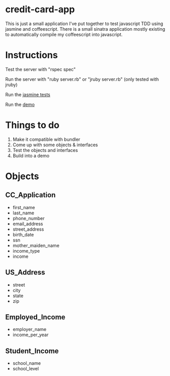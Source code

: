 credit-card-app
===============
This is just a small application I've put together to test javascript TDD using jasmine and coffeescript. There is a
small sinatra application mostly existing to automatically compile my coffeescript into javascript.

Instructions
============
Test the server with "rspec spec"

Run the server with "ruby server.rb" or "jruby server.rb" (only tested with jruby)

Run the [jasmine tests](http://localhost:4567/test)

Run the [demo](http://localhost:4567/demo)

Things to do
============
1.  Make it compatible with bundler
2.  Come up with some objects & interfaces
3.  Test the objects and interfaces
4.  Build into a demo

Objects
=======
CC_Application
--------------
* first_name
* last_name
* phone_number
* email_address
* street_address
* birth_date
* ssn
* mother_maiden_name
* income_type
* income
	
US_Address
----------
*	street
*	city
*	state
*	zip
	
Employed_Income
---------------
*	employer_name
*	income_per_year

Student_Income
--------------
*	school_name
*	school_level
